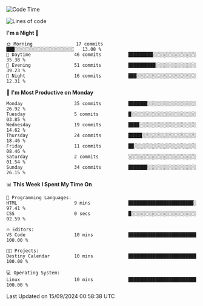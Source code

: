 <!--START_SECTION:waka-->
![Code Time](http://img.shields.io/badge/Code%20Time-212%20hrs%2055%20mins-blue)

![Lines of code](https://img.shields.io/badge/From%20Hello%20World%20I%27ve%20Written-16.8%20thousand%20lines%20of%20code-blue)

**I'm a Night 🦉** 

```text
🌞 Morning                17 commits          ███░░░░░░░░░░░░░░░░░░░░░░   13.08 % 
🌆 Daytime                46 commits          █████████░░░░░░░░░░░░░░░░   35.38 % 
🌃 Evening                51 commits          ██████████░░░░░░░░░░░░░░░   39.23 % 
🌙 Night                  16 commits          ███░░░░░░░░░░░░░░░░░░░░░░   12.31 % 
```
📅 **I'm Most Productive on Monday** 

```text
Monday                   35 commits          ███████░░░░░░░░░░░░░░░░░░   26.92 % 
Tuesday                  5 commits           █░░░░░░░░░░░░░░░░░░░░░░░░   03.85 % 
Wednesday                19 commits          ████░░░░░░░░░░░░░░░░░░░░░   14.62 % 
Thursday                 24 commits          █████░░░░░░░░░░░░░░░░░░░░   18.46 % 
Friday                   11 commits          ██░░░░░░░░░░░░░░░░░░░░░░░   08.46 % 
Saturday                 2 commits           ░░░░░░░░░░░░░░░░░░░░░░░░░   01.54 % 
Sunday                   34 commits          ███████░░░░░░░░░░░░░░░░░░   26.15 % 
```


📊 **This Week I Spent My Time On** 

```text
💬 Programming Languages: 
HTML                     9 mins              ████████████████████████░   97.41 % 
CSS                      0 secs              █░░░░░░░░░░░░░░░░░░░░░░░░   02.59 % 

🔥 Editors: 
VS Code                  10 mins             █████████████████████████   100.00 % 

🐱‍💻 Projects: 
Destiny Calendar         10 mins             █████████████████████████   100.00 % 

💻 Operating System: 
Linux                    10 mins             █████████████████████████   100.00 % 
```


 Last Updated on 15/09/2024 00:58:38 UTC
<!--END_SECTION:waka-->
